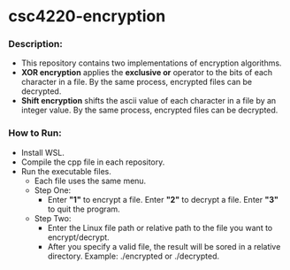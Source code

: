 # csc4220-encryption
### Description:
- This repository contains two implementations of encryption algorithms.
- **XOR encryption** applies the **exclusive or** operator to the bits of each character in a file. By the same process, encrypted files can be decrypted.
- **Shift encryption** shifts the ascii value of each character in a file by an integer value. By the same process, encrypted files can be decrypted.
### How to Run:
- Install WSL.
- Compile the cpp file in each repository.
- Run the executable files.
  - Each file uses the same menu.
  - Step One:
    - Enter **"1"** to encrypt a file. Enter **"2"** to decrypt a file. Enter **"3"** to quit the program.
  - Step Two:
    - Enter the Linux file path or relative path to the file you want to encrypt/decrypt.
    - After you specify a valid file, the result will be sored in a relative directory. Example: ./encrypted or ./decrypted.
